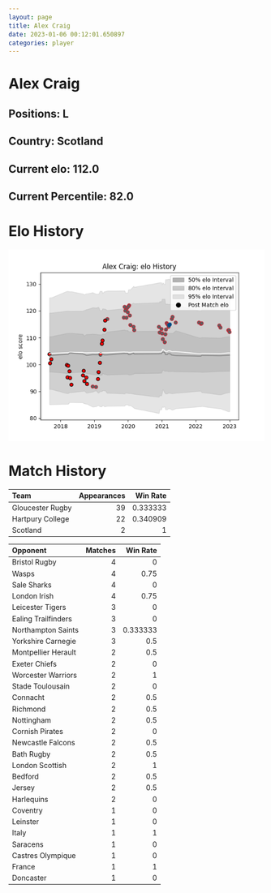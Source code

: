 ```yaml
---  
layout: page  
title: Alex Craig  
date: 2023-01-06 00:12:01.650897  
categories: player  
---
```

# Alex Craig

## Positions: L

## Country: Scotland

## Current elo: 112.0

## Current Percentile: 82.0

# Elo History


![elo history](history_AlexCraig.png)
# Match History


| Team             |   Appearances |   Win Rate |
|:-----------------|--------------:|-----------:|
| Gloucester Rugby |            39 |   0.333333 |
| Hartpury College |            22 |   0.340909 |
| Scotland         |             2 |   1        |

| Opponent            |   Matches |   Win Rate |
|:--------------------|----------:|-----------:|
| Bristol Rugby       |         4 |   0        |
| Wasps               |         4 |   0.75     |
| Sale Sharks         |         4 |   0        |
| London Irish        |         4 |   0.75     |
| Leicester Tigers    |         3 |   0        |
| Ealing Trailfinders |         3 |   0        |
| Northampton Saints  |         3 |   0.333333 |
| Yorkshire Carnegie  |         3 |   0.5      |
| Montpellier Herault |         2 |   0.5      |
| Exeter Chiefs       |         2 |   0        |
| Worcester Warriors  |         2 |   1        |
| Stade Toulousain    |         2 |   0        |
| Connacht            |         2 |   0.5      |
| Richmond            |         2 |   0.5      |
| Nottingham          |         2 |   0.5      |
| Cornish Pirates     |         2 |   0        |
| Newcastle Falcons   |         2 |   0.5      |
| Bath Rugby          |         2 |   0.5      |
| London Scottish     |         2 |   1        |
| Bedford             |         2 |   0.5      |
| Jersey              |         2 |   0.5      |
| Harlequins          |         2 |   0        |
| Coventry            |         1 |   0        |
| Leinster            |         1 |   0        |
| Italy               |         1 |   1        |
| Saracens            |         1 |   0        |
| Castres Olympique   |         1 |   0        |
| France              |         1 |   1        |
| Doncaster           |         1 |   0        |